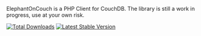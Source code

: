 ElephantOnCouch is a PHP Client for CouchDB. The library is still a work in progress, use at your own risk.

[![Total Downloads](https://poser.pugx.org/3f/eoc-client/downloads.png)](https://packagist.org/packages/3f/eoc-client)
[![Latest Stable Version](https://poser.pugx.org/3f/eoc-client/v/stable.png)](https://packagist.org/packages/3f/eoc-client)
